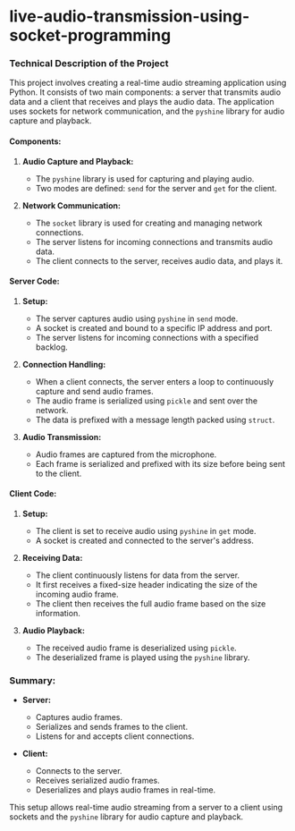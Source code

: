 # live-audio-transmission-using-socket-programming

### Technical Description of the Project

This project involves creating a real-time audio streaming application using Python. It consists of two main components: a server that transmits audio data and a client that receives and plays the audio data. The application uses sockets for network communication, and the `pyshine` library for audio capture and playback.

#### Components:

1. **Audio Capture and Playback:**
   - The `pyshine` library is used for capturing and playing audio.
   - Two modes are defined: `send` for the server and `get` for the client.

2. **Network Communication:**
   - The `socket` library is used for creating and managing network connections.
   - The server listens for incoming connections and transmits audio data.
   - The client connects to the server, receives audio data, and plays it.

#### Server Code:

1. **Setup:**
   - The server captures audio using `pyshine` in `send` mode.
   - A socket is created and bound to a specific IP address and port.
   - The server listens for incoming connections with a specified backlog.

2. **Connection Handling:**
   - When a client connects, the server enters a loop to continuously capture and send audio frames.
   - The audio frame is serialized using `pickle` and sent over the network.
   - The data is prefixed with a message length packed using `struct`.

3. **Audio Transmission:**
   - Audio frames are captured from the microphone.
   - Each frame is serialized and prefixed with its size before being sent to the client.

#### Client Code:

1. **Setup:**
   - The client is set to receive audio using `pyshine` in `get` mode.
   - A socket is created and connected to the server's address.

2. **Receiving Data:**
   - The client continuously listens for data from the server.
   - It first receives a fixed-size header indicating the size of the incoming audio frame.
   - The client then receives the full audio frame based on the size information.

3. **Audio Playback:**
   - The received audio frame is deserialized using `pickle`.
   - The deserialized frame is played using the `pyshine` library.

### Summary:

- **Server:**
  - Captures audio frames.
  - Serializes and sends frames to the client.
  - Listens for and accepts client connections.

- **Client:**
  - Connects to the server.
  - Receives serialized audio frames.
  - Deserializes and plays audio frames in real-time.

This setup allows real-time audio streaming from a server to a client using sockets and the `pyshine` library for audio capture and playback.
